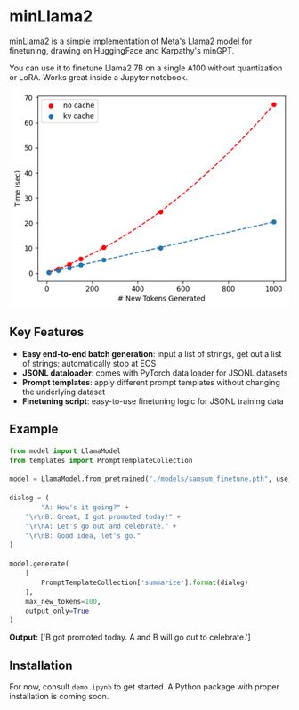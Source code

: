 # minLlama2

minLlama2 is a simple implementation of Meta's Llama2 model for finetuning, drawing on HuggingFace and Karpathy's minGPT.

You can use it to finetune Llama2 7B on a single A100 without quantization or LoRA. Works great inside a Jupyter notebook.

![minLlama2 inference speed with and without kv cache](minllama2_inference_latency.png "minLlama2 inference speed with and without kv cache")


## Key Features

- **Easy end-to-end batch generation**: input a list of strings, get out a list of strings; automatically stop at EOS
- **JSONL dataloader**: comes with PyTorch data loader for JSONL datasets
- **Prompt templates**: apply different prompt templates without changing the underlying dataset
- **Finetuning script**: easy-to-use finetuning logic for JSONL training data


## Example

``` python
from model import LlamaModel
from templates import PromptTemplateCollection

model = LlamaModel.from_pretrained("./models/samsum_finetune.pth", use_cache=True)

dialog = (
        "A: How's it going?" +
    "\r\nB: Great, I got promoted today!" +
    "\r\nA: Let's go out and celebrate." +
    "\r\nB: Good idea, let's go."
)

model.generate(
    [
        PromptTemplateCollection['summarize'].format(dialog)
    ], 
    max_new_tokens=100, 
    output_only=True
)
```

**Output:** ['B got promoted today. A and B will go out to celebrate.']


## Installation

For now, consult `demo.ipynb` to get started. A Python package with proper installation is coming soon.
